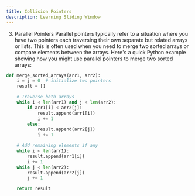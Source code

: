 ```yaml
---
title: Collision Pointers 
description: Learning Sliding Window
---
```

3. Parallel Pointers
Parallel pointers typically refer to a situation where you have two pointers each traversing their own separate but related arrays or lists. This is often used when you need to merge two sorted arrays or compare elements between the arrays. Here's a quick Python example showing how you might use parallel pointers to merge two sorted arrays:

```python
def merge_sorted_arrays(arr1, arr2):
    i = j = 0  # initialize two pointers
    result = []

    # Traverse both arrays
    while i < len(arr1) and j < len(arr2):
        if arr1[i] < arr2[j]:
            result.append(arr1[i])
            i += 1
        else:
            result.append(arr2[j])
            j += 1

    # Add remaining elements if any
    while i < len(arr1):
        result.append(arr1[i])
        i += 1
    while j < len(arr2):
        result.append(arr2[j])
        j += 1

    return result
```
